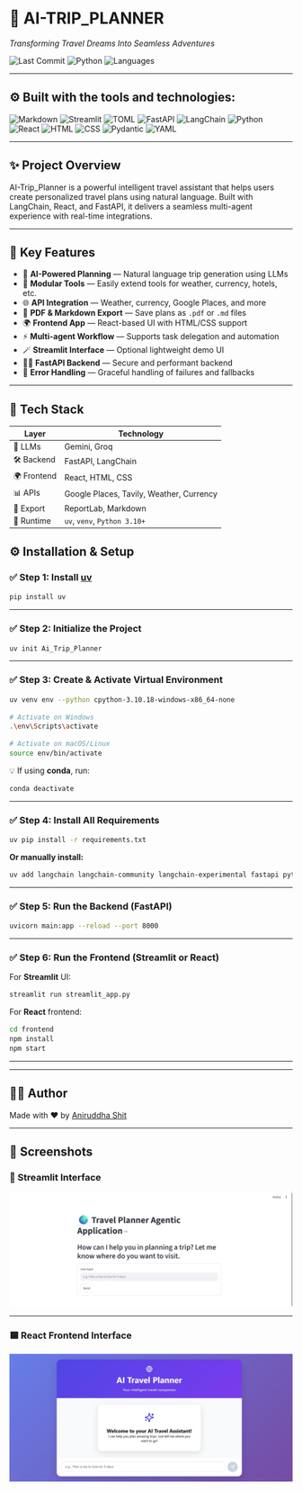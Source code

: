 # 🧠 AI-TRIP_PLANNER

_Transforming Travel Dreams Into Seamless Adventures_

![Last Commit](https://img.shields.io/github/last-commit/Aniru18/Ai-Trip_Planner?label=last%20commit)
![Python](https://img.shields.io/badge/python-100%25-blue)
![Languages](https://img.shields.io/github/languages/count/Aniru18/Ai-Trip_Planner)

---

## ⚙️ Built with the tools and technologies:

![Markdown](https://img.shields.io/badge/-Markdown-black?logo=markdown&logoColor=white)
![Streamlit](https://img.shields.io/badge/-Streamlit-ff4b4b?logo=streamlit&logoColor=white)
![TOML](https://img.shields.io/badge/-TOML-brown)
![FastAPI](https://img.shields.io/badge/-FastAPI-009688?logo=fastapi)
![LangChain](https://img.shields.io/badge/-LangChain-darkgreen)
![Python](https://img.shields.io/badge/-Python-3670A0?logo=python&logoColor=white)
![React](https://img.shields.io/badge/-React-61DAFB?logo=react&logoColor=white)
![HTML](https://img.shields.io/badge/-HTML5-E34F26?logo=html5&logoColor=white)
![CSS](https://img.shields.io/badge/-CSS3-1572B6?logo=css3&logoColor=white)
![Pydantic](https://img.shields.io/badge/-Pydantic-ea2678?logo=pydantic&logoColor=white)
![YAML](https://img.shields.io/badge/-YAML-red?logo=yaml&logoColor=white)

---

## ✨ Project Overview

AI-Trip_Planner is a powerful intelligent travel assistant that helps users create personalized travel plans using natural language. Built with LangChain, React, and FastAPI, it delivers a seamless multi-agent experience with real-time integrations.

---

## 🚀 Key Features

- 🧭 **AI-Powered Planning** — Natural language trip generation using LLMs
- 🧩 **Modular Tools** — Easily extend tools for weather, currency, hotels, etc.
- 🌐 **API Integration** — Weather, currency, Google Places, and more
- 📄 **PDF & Markdown Export** — Save plans as `.pdf` or `.md` files
- 🌍 **Frontend App** — React-based UI with HTML/CSS support
- ⚡ **Multi-agent Workflow** — Supports task delegation and automation
- 🪄 **Streamlit Interface** — Optional lightweight demo UI
- 🧑‍💻 **FastAPI Backend** — Secure and performant backend
- 📜 **Error Handling** — Graceful handling of failures and fallbacks

---

## 🧩 Tech Stack

| Layer       | Technology |
|-------------|------------|
| 🧠 LLMs      | Gemini, Groq |
| 🛠️ Backend  | FastAPI, LangChain |
| 🌍 Frontend | React, HTML, CSS |
| 📊 APIs     | Google Places, Tavily, Weather, Currency |
| 📄 Export   | ReportLab, Markdown |
| 🔁 Runtime  | `uv`, `venv`, `Python 3.10+` |



## ⚙️ Installation & Setup

### ✅ Step 1: Install [uv](https://github.com/astral-sh/uv)

```bash
pip install uv
```

---

### ✅ Step 2: Initialize the Project

```bash
uv init Ai_Trip_Planner
```

---

### ✅ Step 3: Create & Activate Virtual Environment

```bash
uv venv env --python cpython-3.10.18-windows-x86_64-none
```

```bash
# Activate on Windows
.\env\Scripts\activate
```

```bash
# Activate on macOS/Linux
source env/bin/activate
```

💡 If using **conda**, run:

```bash
conda deactivate
```

---

### ✅ Step 4: Install All Requirements

```bash
uv pip install -r requirements.txt
```

**Or manually install:**

```bash
uv add langchain langchain-community langchain-experimental fastapi python-dotenv streamlit uvicorn
```

---

### ✅ Step 5: Run the Backend (FastAPI)

```bash
uvicorn main:app --reload --port 8000
```

---

### ✅ Step 6: Run the Frontend (Streamlit or React)

For **Streamlit** UI:

```bash
streamlit run streamlit_app.py
```

For **React** frontend:

```bash
cd frontend
npm install
npm start
```

---


---

## 👨‍💻 Author

Made with ❤️ by [Aniruddha Shit](https://github.com/Aniru18)

---

## 📸 Screenshots

### 🔷 Streamlit Interface

![Streamlit UI](./assets/streamlit.jpg)

---

### 🟦 React Frontend Interface

![React UI](./assets/react.jpg)


